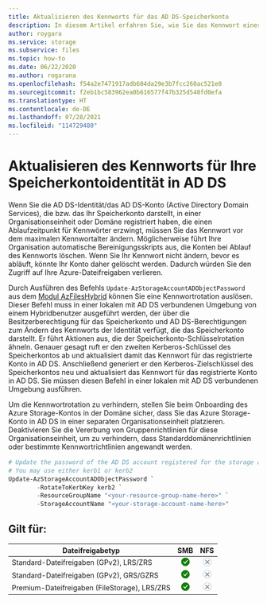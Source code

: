 ```yaml
---
title: Aktualisieren des Kennworts für das AD DS-Speicherkonto
description: In diesem Artikel erfahren Sie, wie Sie das Kennwort eines Active Directory Domain Services-Kontos aktualisieren, das Ihr Speicherkonto darstellt. Dies verhindert ein Bereinigen des Speicherkontos bei Ablauf des Kennworts sowie Authentifizierungsfehler.
author: roygara
ms.service: storage
ms.subservice: files
ms.topic: how-to
ms.date: 06/22/2020
ms.author: rogarana
ms.openlocfilehash: f54a2e7471917adb604da29e3b7fcc260ac521e0
ms.sourcegitcommit: f2eb1bc583962ea0b616577f47b325d548fd0efa
ms.translationtype: HT
ms.contentlocale: de-DE
ms.lasthandoff: 07/28/2021
ms.locfileid: "114729480"
---
```

# <a name="update-the-password-of-your-storage-account-identity-in-ad-ds"></a>Aktualisieren des Kennworts für Ihre Speicherkontoidentität in AD DS

Wenn Sie die AD DS-Identität/das AD DS-Konto (Active Directory Domain Services), die bzw. das Ihr Speicherkonto darstellt, in einer Organisationseinheit oder Domäne registriert haben, die einen Ablaufzeitpunkt für Kennwörter erzwingt, müssen Sie das Kennwort vor dem maximalen Kennwortalter ändern. Möglicherweise führt Ihre Organisation automatische Bereinigungsskripts aus, die Konten bei Ablauf des Kennworts löschen. Wenn Sie Ihr Kennwort nicht ändern, bevor es abläuft, könnte Ihr Konto daher gelöscht werden. Dadurch würden Sie den Zugriff auf Ihre Azure-Dateifreigaben verlieren.

Durch Ausführen des Befehls `Update-AzStorageAccountADObjectPassword` aus dem [Modul AzFilesHybrid](https://github.com/Azure-Samples/azure-files-samples/releases) können Sie eine Kennwortrotation auslösen. Dieser Befehl muss in einer lokalen mit AD DS verbundenen Umgebung von einem Hybridbenutzer ausgeführt werden, der über die Besitzerberechtigung für das Speicherkonto und AD DS-Berechtigungen zum Ändern des Kennworts der Identität verfügt, die das Speicherkonto darstellt. Er führt Aktionen aus, die der Speicherkonto-Schlüsselrotation ähneln. Genauer gesagt ruft er den zweiten Kerberos-Schlüssel des Speicherkontos ab und aktualisiert damit das Kennwort für das registrierte Konto in AD DS. Anschließend generiert er den Kerberos-Zielschlüssel des Speicherkontos neu und aktualisiert das Kennwort für das registrierte Konto in AD DS. Sie müssen diesen Befehl in einer lokalen mit AD DS verbundenen Umgebung ausführen.

Um die Kennwortrotation zu verhindern, stellen Sie beim Onboarding des Azure Storage-Kontos in der Domäne sicher, dass Sie das Azure Storage-Konto in AD DS in einer separaten Organisationseinheit platzieren. Deaktivieren Sie die Vererbung von Gruppenrichtlinien für diese Organisationseinheit, um zu verhindern, dass Standarddomänenrichtlinien oder bestimmte Kennwortrichtlinien angewandt werden.

```PowerShell
# Update the password of the AD DS account registered for the storage account
# You may use either kerb1 or kerb2
Update-AzStorageAccountADObjectPassword `
        -RotateToKerbKey kerb2 `
        -ResourceGroupName "<your-resource-group-name-here>" `
        -StorageAccountName "<your-storage-account-name-here>"
```

## <a name="applies-to"></a>Gilt für:
| Dateifreigabetyp | SMB | NFS |
|-|:-:|:-:|
| Standard-Dateifreigaben (GPv2), LRS/ZRS | ![Ja](../media/icons/yes-icon.png) | ![Nein](../media/icons/no-icon.png) |
| Standard-Dateifreigaben (GPv2), GRS/GZRS | ![Ja](../media/icons/yes-icon.png) | ![Nein](../media/icons/no-icon.png) |
| Premium-Dateifreigaben (FileStorage), LRS/ZRS | ![Ja](../media/icons/yes-icon.png) | ![Nein](../media/icons/no-icon.png) |